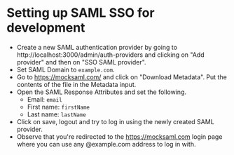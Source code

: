 # Setting up SAML SSO for development

* Create a new SAML authentication provider by going to 
  http://localhost:3000/admin/auth-providers and clicking on "Add provider" and then on
  "SSO SAML provider".
* Set SAML Domain to `example.com`.
* Go to https://mocksaml.com/ and click on "Download Metadata". Put the contents of the
  file in the Metadata input.
* Open the SAML Response Attributes and set the following.
  * Email: `email`
  * First name: `firstName`
  * Last name: `lastName`
* Click on save, logout and try to log in using the newly created SAML provider. 
* Observe that you're redirected to the https://mocksaml.com login page where you can
  use any @example.com address to log in with.
